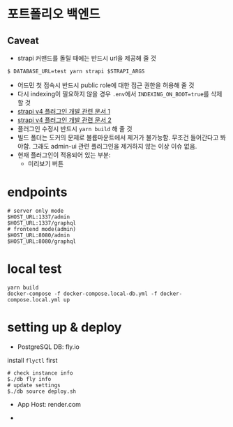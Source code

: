 # 포트폴리오 백엔드

## Caveat

- strapi 커맨드를 돌릴 때에는 반드시 url을 제공해 줄 것

```
$ DATABASE_URL=test yarn strapi $STRAPI_ARGS
```

- 어드민 첫 접속시 반드시 public role에 대한 접근 권한을 허용해 줄 것
- 다시 indexing이 필요하지 않을 경우 `.env`에서 `INDEXING_ON_BOOT=true`를 삭제할 것
- [strapi v4 플러그인 개발 관련 문서 1](https://docs.strapi.io/developer-docs/latest/development/plugins-development.html#creating-a-plugin)
- [strapi v4 플러그인 개발 관련 문서 2](https://docs.strapi.io/developer-docs/latest/setup-deployment-guides/file-structure.html)
- 플러그인 수정시 반드시 `yarn build` 해 줄 것
- 빌드 폴더는 도커의 문제로 볼륨마운트에서 제거가 불가능함. 무조건 들어간다고 봐야함. 그래도 admin-ui 관련 플러그인을 제거하지 않는 이상 이슈 없음.
- 현재 플러그인이 적용되어 있는 부분:
  - 미리보기 버튼

# endpoints

```
# server only mode
$HOST_URL:1337/admin
$HOST_URL:1337/graphql
# frontend mode(admin)
$HOST_URL:8080/admin
$HOST_URL:8080/graphql
```

# local test

```
yarn build
docker-compose -f docker-compose.local-db.yml -f docker-compose.local.yml up
```

# setting up & deploy

- PostgreSQL DB: fly.io

install `flyctl` first

```
# check instance info
$./db fly info
# update settings
$./db source deploy.sh
```

- App Host: render.com

-
